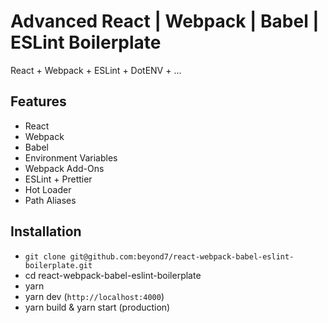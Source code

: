 # Advanced React | Webpack | Babel | ESLint Boilerplate

React + Webpack + ESLint + DotENV + ...

## Features

* React
* Webpack
* Babel
* Environment Variables
* Webpack Add-Ons
* ESLint + Prettier
* Hot Loader
* Path Aliases 

## Installation

- `git clone git@github.com:beyond7/react-webpack-babel-eslint-boilerplate.git`
- cd react-webpack-babel-eslint-boilerplate
- yarn
- yarn dev (`http://localhost:4000`)
- yarn build & yarn start (production)
